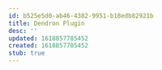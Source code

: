 ```yaml
---
id: b525e5d0-ab46-4382-9951-b18edb82921b
title: Dendron Plugin
desc: ''
updated: 1618857785452
created: 1618857785452
stub: true
---
```


